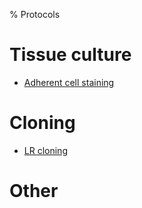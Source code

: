 % Protocols
# Tissue culture
 - [Adherent cell staining](tc/adherent_staining.html)
 
# Cloning
 - [LR cloning](cloning/lr_cloning.html)
 
# Other